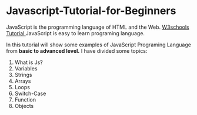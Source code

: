 # Javascript-Tutorial-for-Beginners
JavaScript is the programming language of HTML and the Web.
[W3schools Tutorial ](https://www.w3schools.com/js/default.asp)
JavaScript is easy to learn programing language.

In this  tutorial will show some examples of  JavaScript Programing Language from **basic to advanced level.**
I have divided some topics:
 1. What is Js?
 2. Variables
 3. Strings
 4. Arrays
 5. Loops
 6. Switch-Case
 7. Function
 8. Objects





